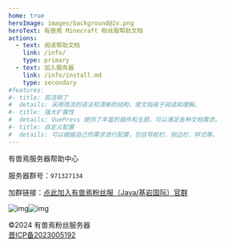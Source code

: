 ```yaml
---
home: true
heroImage: images/background@2x.png
heroText: 有兽焉 Minecraft 粉丝服帮助文档
actions:
  - text: 阅读帮助文档
    link: /info/
    type: primary
  - text: 加入服务器
    link: /info/install.md
    type: secondary
#features:
#- title: 简洁明了
#  details: 采用简洁的语法和清晰的结构，使文档易于阅读和理解。
#- title: 强大扩展性
#  details: VuePress 提供了丰富的插件和主题，可以满足各种文档需求。
#- title: 自定义配置
#  details: 可以根据自己的需求进行配置，包括导航栏、侧边栏、样式等。
---
```


有兽焉服务器帮助中心

服务器群号：`971327134`

加群链接：[点此加入有兽焉粉丝服（Java/基岩国际）官群](https://jq.qq.com/?_wv=1027&k=EcPiJtYh)


![img](https://jiankong.zorua.top/api/badge/10/uptime/1?labelPrefix=Minecraft%E7%B2%89%E4%B8%9D%E6%9C%8D&prefix=%E5%81%A5%E5%BA%B7%E5%BA%A6&style=for-the-badge)![img](https://jiankong.zorua.top/api/badge/10/status?style=for-the-badge)


<span class="record">©2024 有兽焉粉丝服务器<br>[晋ICP备2023005192](https://beian.miit.gov.cn/)</span>